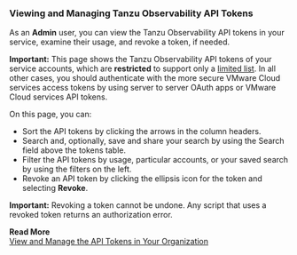 ### Viewing and Managing Tanzu Observability API Tokens

As an **Admin** user, you can view the Tanzu Observability API tokens in your service, examine their usage, and revoke a token, if needed.

**Important:** This page shows the Tanzu Observability API tokens of your service accounts, which are **restricted** to support only a [limited list](https://docs.wavefront.com/integrations_onboarded_subscriptions.html#integrations-that-use-operations-for-applications-api-tokens). In all other cases, you should authenticate with the more secure VMware Cloud services access tokens by using server to server OAuth apps or VMware Cloud services API tokens.

On this page, you can:
* Sort the API tokens by clicking the arrows in the column headers.
* Search and, optionally, save and share your search by using the Search field above the tokens table.
* Filter the API tokens by usage, particular accounts, or your saved search by using the filters on the left.
* Revoke an API token by clicking the ellipsis icon for the token and selecting **Revoke**.

**Important:** Revoking a token cannot be undone. Any script that uses a revoked token returns an authorization error.

**Read More**<br/>
[View and Manage the API Tokens in Your Organization](https://docs.wavefront.com/csp_api_tokens.html)
